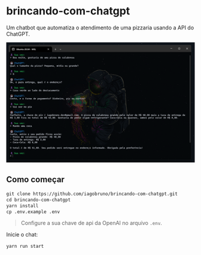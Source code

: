 # brincando-com-chatgpt

Um chatbot que automatiza o atendimento de uma pizzaria usando a API do ChatGPT.

![screenshot](screenshot.png)

## Como começar

```
git clone https://github.com/iagobruno/brincando-com-chatgpt.git
cd brincando-com-chatgpt
yarn install
cp .env.example .env
```

> Configure a sua chave de api da OpenAI no arquivo `.env`.

Inicie o chat:

```
yarn run start
```
